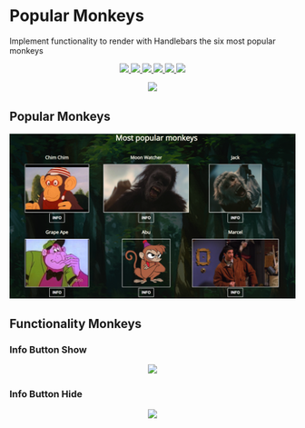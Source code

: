 # Popular Monkeys
Implement functionality to render with Handlebars the six most popular monkeys
<p align='center'>
    <a href='https://github.com/rdrachenberg/popular-monkeys/tree/master/js'>
        <img src='https://img.shields.io/badge/JavaScript-56.4%25-brightgreen?style=plastic&logo=javascript'>
    </a>
    <a href='https://github.com/rdrachenberg/popular-monkeys/blob/master/css/style.css'>
        <img src='https://img.shields.io/badge/CSS-23.8%25-purple?style=plascit&logo=CSS3&logoColor=blue'>
    </a>
    <a href='https://github.com/rdrachenberg/popular-monkeys/blob/master/index.html'> 
        <img src='https://img.shields.io/badge/HTML-19.8%25-orange?style=plastic&logo=HTML5'>
    </a> 
    <a href='https://github.com/rdrachenberg'>
        <img src='https://img.shields.io/badge/Made%20by-rDrachenberg-success?style=plastic&logo=Handlebars&logoColor=blue'>
    </a>
    <a href='https://github.com/rdrachenberg'>
        <img src='https://img.shields.io/badge/Made%20by-rDrachenberg-success?style=plastic&logo=visual-studio-code&logoColor=blue'>
    </a>
    <a href='mailto:RyanDrachenberg@gmail.com'>
        <img src='https://img.shields.io/badge/Ask%20me-anything-1abc9c.svg'>
    </a>
</p>
<p align='center'>
    <img src='https://forthebadge.com/images/badges/powered-by-electricity.svg'>
</p>

## Popular Monkeys
<p align='center'>
    <img src='./images/monkey-page.png'>
</p>

## Functionality Monkeys
### Info Button Show

<p align='center'>
    <img src='./images/monkeyOne.gif'>
</p>

### Info Button Hide
<p align='center'>
    <img src='./images/monkeyTwo.gif'>
</p>